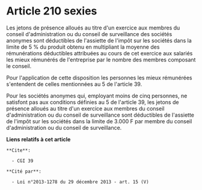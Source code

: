 # Article 210 sexies

Les jetons de présence alloués au titre d'un exercice aux membres du conseil d'administration ou du conseil de surveillance
des sociétés anonymes sont déductibles de l'assiette de l'impôt sur les sociétés dans la limite de 5 % du produit obtenu en
multipliant la moyenne des rémunérations déductibles attribuées au cours de cet exercice aux salariés les mieux rémunérés de
l'entreprise par le nombre des membres composant le conseil.

Pour l'application de cette disposition les personnes les mieux rémunérées s'entendent de celles mentionnées au 5 de
l'article 39.

Pour les sociétés anonymes qui, employant moins de cinq personnes, ne satisfont pas aux conditions définies au 5 de l'article
39, les jetons de présence alloués au titre d'un exercice aux membres du conseil d'administration ou du conseil de
surveillance sont déductibles de l'assiette de l'impôt sur les sociétés dans la limite de 3.000 F par membre du conseil
d'administration ou du conseil de surveillance.

**Liens relatifs à cet article**

	**Cite**:

	  - CGI 39

	**Cité par**:

	  - Loi n°2013-1278 du 29 décembre 2013 - art. 15 (V)
